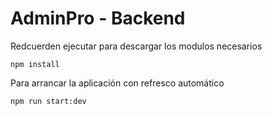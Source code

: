 # AdminPro - Backend

Redcuerden ejecutar para descargar los modulos necesarios
```
npm install
```
Para arrancar la aplicación con refresco automático
```
npm run start:dev
```
